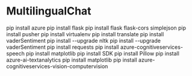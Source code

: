# MultilingualChat
pip install azure
pip install flask
pip install flask flask-cors simplejson
 pip install pusher
pip install virtualenv
pip install translate
pip install vaderSentiment
pip install --upgrade nltk
pip install --upgrade vaderSentiment
pip install requests
pip install azure-cognitiveservices-speech
pip install matplotlib
pip install SDK
pip install Pillow
pip install azure-ai-textanalytics
pip install matplotlib
pip install azure-cognitiveservices-vision-computervision
